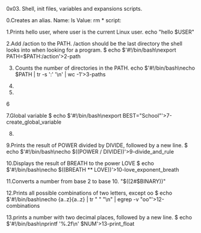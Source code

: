 0x03. Shell, init files, variables and expansions scripts.

0.Creates an alias.
Name: ls
Value: rm *
script: 

1.Prints hello user, where user is the current Linux user.
echo "hello $USER"

2.Add /action to the PATH. /action should be the last directory the shell looks into when looking for a program.
$ echo $'#!/bin/bash\nexport PATH=$PATH:/action'>2-path

3. Counts the number of directories in the PATH.
 echo $'#!/bin/bash\necho $PATH | tr -s ':' '\n' | wc -1'>3-paths

4. 

5.


6

7.Global variable
 $ echo $'#!/bin/bash\nexport BEST="School"'>7-create_global_variable

8.

9.Prints the result of POWER divided by DIVIDE, followed by a new line.
$ echo $'#!/bin/bash\necho $((POWER / DIVIDE))'>9-divide_and_rule


10.Displays the result of BREATH to the power LOVE
$ echo $'#!/bin/bash\necho $((BREATH ** LOVE))'>10-love_exponent_breath   

11.Converts a number from base 2 to base 10.
"$((2#$BINARY))"

12.Prints all possible combinations of two letters, except oo
$ echo $'#!/bin/bash\necho {a..z}{a..z} | tr " " "\n" | egrep -v "oo"'>12-combinations


13.prints a number with two decimal places, followed by a new line.
$ echo $'#!/bin/bash\nprintf '%.2f\n' $NUM'>13-print_float




